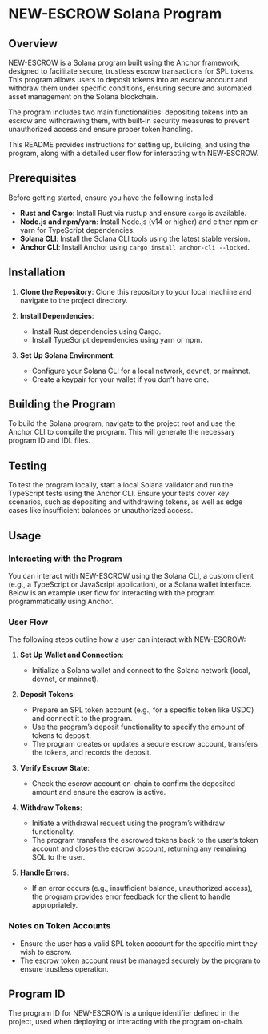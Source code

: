 # NEW-ESCROW Solana Program

## Overview

NEW-ESCROW is a Solana program built using the Anchor framework, designed to facilitate secure, trustless escrow transactions for SPL tokens. This program allows users to deposit tokens into an escrow account and withdraw them under specific conditions, ensuring secure and automated asset management on the Solana blockchain.

The program includes two main functionalities: depositing tokens into an escrow and withdrawing them, with built-in security measures to prevent unauthorized access and ensure proper token handling.

This README provides instructions for setting up, building, and using the program, along with a detailed user flow for interacting with NEW-ESCROW.

## Prerequisites

Before getting started, ensure you have the following installed:

- **Rust and Cargo**: Install Rust via rustup and ensure `cargo` is available.
- **Node.js and npm/yarn**: Install Node.js (v14 or higher) and either npm or yarn for TypeScript dependencies.
- **Solana CLI**: Install the Solana CLI tools using the latest stable version.
- **Anchor CLI**: Install Anchor using `cargo install anchor-cli --locked`.

## Installation

1. **Clone the Repository**:
   Clone this repository to your local machine and navigate to the project directory.

2. **Install Dependencies**:
   - Install Rust dependencies using Cargo.
   - Install TypeScript dependencies using yarn or npm.

3. **Set Up Solana Environment**:
   - Configure your Solana CLI for a local network, devnet, or mainnet.
   - Create a keypair for your wallet if you don’t have one.

## Building the Program

To build the Solana program, navigate to the project root and use the Anchor CLI to compile the program. This will generate the necessary program ID and IDL files.

## Testing

To test the program locally, start a local Solana validator and run the TypeScript tests using the Anchor CLI. Ensure your tests cover key scenarios, such as depositing and withdrawing tokens, as well as edge cases like insufficient balances or unauthorized access.

## Usage

### Interacting with the Program

You can interact with NEW-ESCROW using the Solana CLI, a custom client (e.g., a TypeScript or JavaScript application), or a Solana wallet interface. Below is an example user flow for interacting with the program programmatically using Anchor.

### User Flow

The following steps outline how a user can interact with NEW-ESCROW:

1. **Set Up Wallet and Connection**:
   - Initialize a Solana wallet and connect to the Solana network (local, devnet, or mainnet).

2. **Deposit Tokens**:
   - Prepare an SPL token account (e.g., for a specific token like USDC) and connect it to the program.
   - Use the program’s deposit functionality to specify the amount of tokens to deposit.
   - The program creates or updates a secure escrow account, transfers the tokens, and records the deposit.

3. **Verify Escrow State**:
   - Check the escrow account on-chain to confirm the deposited amount and ensure the escrow is active.

4. **Withdraw Tokens**:
   - Initiate a withdrawal request using the program’s withdraw functionality.
   - The program transfers the escrowed tokens back to the user’s token account and closes the escrow account, returning any remaining SOL to the user.

5. **Handle Errors**:
   - If an error occurs (e.g., insufficient balance, unauthorized access), the program provides error feedback for the client to handle appropriately.

### Notes on Token Accounts
- Ensure the user has a valid SPL token account for the specific mint they wish to escrow.
- The escrow token account must be managed securely by the program to ensure trustless operation.

## Program ID

The program ID for NEW-ESCROW is a unique identifier defined in the project, used when deploying or interacting with the program on-chain.
